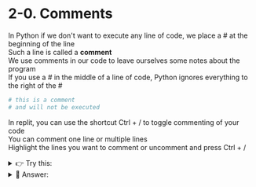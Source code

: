 # 2-0. Comments

In Python if we don't want to execute any line of code, we place a # at the beginning of the line  
Such a line is called a **comment**  
We use comments in our code to leave ourselves some notes about the program  
If you use a # in the middle of a line of code, Python ignores everything to the right of the #

```python
# this is a comment
# and will not be executed
```

In replit, you can use the shortcut Ctrl + / to toggle commenting of your code  
You can comment one line or multiple lines  
Highlight the lines you want to comment or uncomment and press Ctrl + /

<details>
  <summary>
    👉 Try this:
  </summary>
  Place a comment in main.py with your full name
</details>

<details>
  <summary>
    👀 Answer:
  </summary>
  # My name is Suchi Rodda
</details>